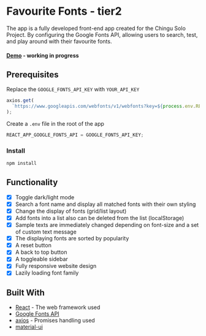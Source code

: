 # Favourite Fonts - tier2

The app is a fully developed front-end app created for the Chingu Solo Project. By configuring the Google Fonts API, allowing users to search, test, and play around with their favourite fonts.

#### [Demo](https://fav-fonts.netlify.app/) - working in progress

## Prerequisites

Replace the `GOOGLE_FONTS_API_KEY` with `YOUR_API_KEY`

```javascript
axios.get(
  `https://www.googleapis.com/webfonts/v1/webfonts?key=${process.env.REACT_APP_GOOGLE_FONTS_API}`
);
```

Create a `.env` file in the root of the app

```javascript
REACT_APP_GOOGLE_FONTS_API = GOOGLE_FONTS_API_KEY;
```

### Install

```javascript
npm install
```

## Functionality

- [x] Toggle dark/light mode
- [x] Search a font name and display all matched fonts with their own styling
- [x] Change the display of fonts (grid/list layout)
- [x] Add fonts into a list also can be deleted from the list (localStorage)
- [x] Sample texts are immediately changed depending on font-size and a set of custom text message
- [x] The displaying fonts are sorted by popularity
- [x] A reset button
- [x] A back to top button
- [x] A toggleable sidebar
- [x] Fully responsive website design
- [x] Lazily loading font family

## Built With

- [React](https://github.com/facebook/react) - The web framework used
- [Google Fonts API](https://developers.google.com/fonts/docs/developer_api)
- [axios](https://**github**.com/axios/axios) - Promises handling used
- [material-ui](https://material-ui.com/)
